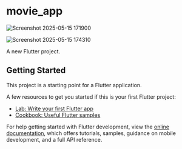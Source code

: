 # movie_app
![Screenshot 2025-05-15 171900](https://github.com/user-attachments/assets/fd0f85c0-81ec-4c3a-aa66-71b7241efda8)

![Screenshot 2025-05-15 174310](https://github.com/user-attachments/assets/dffa59aa-7d7d-4b28-8b9a-267957d6c797)


A new Flutter project.

## Getting Started

This project is a starting point for a Flutter application.

A few resources to get you started if this is your first Flutter project:

- [Lab: Write your first Flutter app](https://docs.flutter.dev/get-started/codelab)
- [Cookbook: Useful Flutter samples](https://docs.flutter.dev/cookbook)

For help getting started with Flutter development, view the
[online documentation](https://docs.flutter.dev/), which offers tutorials,
samples, guidance on mobile development, and a full API reference.
